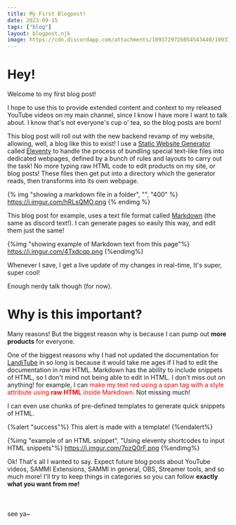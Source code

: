```yaml
---
title: My First Blogpost!
date: 2023-09-15
tags: ["blog"]
layout: blogpost.njk
image: https://cdn.discordapp.com/attachments/1093729726054543440/1093730364847050882/Landie__femb_BG.png
---
```


# Hey!

Welcome to my first blog post!

I hope to use this to provide extended content and context to my released YouTube videos on my main channel, since I know I have more I want to talk about. I know that's not everyone's cup o' tea, so the blog posts are born!

This blog post will roll out with the new backend revamp of my website, allowing, well, a blog like this to exist! I use a [Static Website Generator](https://www.cloudflare.com/learning/performance/static-site-generator/) called [Eleventy](https://www.11ty.dev/) to handle the process of bundling special text-like files into dedicated webpages, defined by a bunch of rules and layouts to carry out the task! No more typing raw HTML code to edit products on my site, or blog posts! These files then get put into a directory which the generator reads, then transforms into its own webpage. 

{% img "showing a markdown file in a folder", "", "400" %}
https://i.imgur.com/hRLsQMO.png
{% endimg %}

This blog post for example, uses a text file format called [Markdown](https://www.markdownguide.org/getting-started/#what-is-markdown) (the same as discord text!). I can generate pages so easily this way, and edit them just the same!

{%img "showing example of Markdown text from this page"%}
https://i.imgur.com/4Txdcqp.png
{%endimg%}

Whenever I save, I get a live update of my changes in real-time, It's super, super cool!

Enough nerdy talk though (for now).

# Why is this important?

Many reasons! But the biggest reason why is because I can pump out **more products** for everyone.

One of the biggest reasons why I had not updated the documentation for [LandiTube](http://landitube.landie.land) in so long is because it would take me ages if I had to edit the documentation in *raw* HTML. Markdown has the ability to include snippets of HTML, so I don't mind not being able to edit in HTML. I don't miss out on anything! for example, I can <span style="color: red;">make my text red using a span tag with a style attribute using **raw HTML** inside Markdown</span>. Not missing much!

I can even use chunks of pre-defined templates to generate quick snippets of HTML.

{%alert "success"%}
This alert is made with a template!
{%endalert%}

{%img "example of an HTML snippet", "Using eleventy shortcodes to input HTML snippets"%}
https://i.imgur.com/7pzQ0rF.png
{%endimg%}

Ok! That's all I wanted to say. Expect future blog posts about YouTube videos, SAMMI Extensions, SAMMI in general, OBS, Streamer tools, and so much more! I'll try to keep things in categories so you can follow **exactly what you want from me!**
<br>
<br>
<br>
<br>
see ya~
